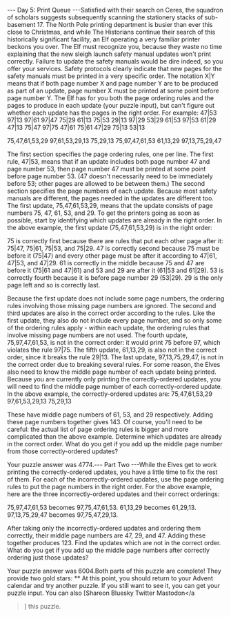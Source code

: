 --- Day 5: Print Queue ---Satisfied with their search on Ceres, the squadron of scholars suggests subsequently scanning the stationery stacks of sub-basement 17.
The North Pole printing department is busier than ever this close to Christmas, and while The Historians continue their search of this historically significant facility, an Elf operating a very familiar printer beckons you over.
The Elf must recognize you, because they waste no time explaining that the new sleigh launch safety manual updates won't print correctly. Failure to update the safety manuals would be dire indeed, so you offer your services.
Safety protocols clearly indicate that new pages for the safety manuals must be printed in a very specific order. The notation X|Y means that if both page number X and page number Y are to be produced as part of an update, page number X must be printed at some point before page number Y.
The Elf has for you both the page ordering rules and the pages to produce in each update (your puzzle input), but can't figure out whether each update has the pages in the right order.
For example:
47|53
97|13
97|61
97|47
75|29
61|13
75|53
29|13
97|29
53|29
61|53
97|53
61|29
47|13
75|47
97|75
47|61
75|61
47|29
75|13
53|13

75,47,61,53,29
97,61,53,29,13
75,29,13
75,97,47,61,53
61,13,29
97,13,75,29,47

The first section specifies the page ordering rules, one per line. The first rule, 47|53, means that if an update includes both page number 47 and page number 53, then page number 47 must be printed at some point before page number 53. (47 doesn't necessarily need to be immediately before 53; other pages are allowed to be between them.)
The second section specifies the page numbers of each update. Because most safety manuals are different, the pages needed in the updates are different too. The first update, 75,47,61,53,29, means that the update consists of page numbers 75, 47, 61, 53, and 29.
To get the printers going as soon as possible, start by identifying which updates are already in the right order.
In the above example, the first update (75,47,61,53,29) is in the right order:

75 is correctly first because there are rules that put each other page after it: 75|47, 75|61, 75|53, and 75|29.
47 is correctly second because 75 must be before it (75|47) and every other page must be after it according to 47|61, 47|53, and 47|29.
61 is correctly in the middle because 75 and 47 are before it (75|61 and 47|61) and 53 and 29 are after it (61|53 and 61|29).
53 is correctly fourth because it is before page number 29 (53|29).
29 is the only page left and so is correctly last.

Because the first update does not include some page numbers, the ordering rules involving those missing page numbers are ignored.
The second and third updates are also in the correct order according to the rules. Like the first update, they also do not include every page number, and so only some of the ordering rules apply - within each update, the ordering rules that involve missing page numbers are not used.
The fourth update, 75,97,47,61,53, is not in the correct order: it would print 75 before 97, which violates the rule 97|75.
The fifth update, 61,13,29, is also not in the correct order, since it breaks the rule 29|13.
The last update, 97,13,75,29,47, is not in the correct order due to breaking several rules.
For some reason, the Elves also need to know the middle page number of each update being printed. Because you are currently only printing the correctly-ordered updates, you will need to find the middle page number of each correctly-ordered update. In the above example, the correctly-ordered updates are:
75,47,61,53,29
97,61,53,29,13
75,29,13

These have middle page numbers of 61, 53, and 29 respectively. Adding these page numbers together gives 143.
Of course, you'll need to be careful: the actual list of page ordering rules is bigger and more complicated than the above example.
Determine which updates are already in the correct order. What do you get if you add up the middle page number from those correctly-ordered updates?

Your puzzle answer was 4774.--- Part Two ---While the Elves get to work printing the correctly-ordered updates, you have a little time to fix the rest of them.
For each of the incorrectly-ordered updates, use the page ordering rules to put the page numbers in the right order. For the above example, here are the three incorrectly-ordered updates and their correct orderings:

75,97,47,61,53 becomes 97,75,47,61,53.
61,13,29 becomes 61,29,13.
97,13,75,29,47 becomes 97,75,47,29,13.

After taking only the incorrectly-ordered updates and ordering them correctly, their middle page numbers are 47, 29, and 47. Adding these together produces 123.
Find the updates which are not in the correct order. What do you get if you add up the middle page numbers after correctly ordering just those updates?

Your puzzle answer was 6004.Both parts of this puzzle are complete! They provide two gold stars: **
At this point, you should return to your Advent calendar and try another puzzle.
If you still want to see it, you can get your puzzle input.
You can also [Shareon
  Bluesky
  Twitter
  Mastodon</a
>] this puzzle.
